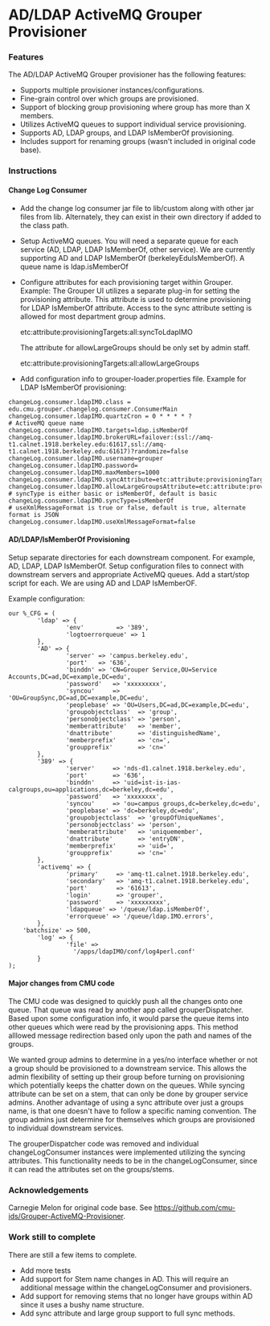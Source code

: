 # AD/LDAP ActiveMQ Grouper Provisioner


### Features
The AD/LDAP ActiveMQ Grouper provisioner has the following features:

* Supports multiple provisioner instances/configurations.
* Fine-grain control over which groups are provisioned.
* Support of blocking group provisioning where group has more than X members.
* Utilizes ActiveMQ queues to support individual service provisioning.
* Supports AD, LDAP groups, and LDAP IsMemberOf provisioning.
* Includes support for renaming groups (wasn't included in original code base).



### Instructions

#### Change Log Consumer
* Add the change log consumer jar file to lib/custom along with other jar files from lib. Alternately, they can exist in their own directory if added to the class path.

* Setup ActiveMQ queues. 
You will need a separate queue for each service (AD, LDAP, LDAP IsMemberOf, other service). We are currently supporting AD and LDAP IsMemberOf (berkeleyEduIsMemberOf). A queue name is ldap.isMemberOf

* Configure attributes for each provisioning target within Grouper. Example:
The Grouper UI utilizes a separate plug-in for setting the provisioning attribute. This attribute is used to determine provisioning for LDAP IsMemberOf attribute. Access to the sync attribute setting is allowed for most department group admins.

   etc:attribute:provisioningTargets:all:syncToLdapIMO

   The attribute for allowLargeGroups should be only set by admin staff.

   etc:attribute:provisioningTargets:all:allowLargeGroups

* Add configuration info to grouper-loader.properties file. Example for LDAP IsMemberOf provisioning:
````
changeLog.consumer.ldapIMO.class = edu.cmu.grouper.changelog.consumer.ConsumerMain
changeLog.consumer.ldapIMO.quartzCron = 0 * * * * ?
# ActiveMQ queue name
changeLog.consumer.ldapIMO.targets=ldap.isMemberOf
changeLog.consumer.ldapIMO.brokerURL=failover:(ssl://amq-t1.calnet.1918.berkeley.edu:61617,ssl://amq-t1.calnet.1918.berkeley.edu:61617)?randomize=false
changeLog.consumer.ldapIMO.username=grouper
changeLog.consumer.ldapIMO.password=
changeLog.consumer.ldapIMO.maxMembers=1000
changeLog.consumer.ldapIMO.syncAttribute=etc:attribute:provisioningTargets:all:syncToLdapIMO
changeLog.consumer.ldapIMO.allowLargeGroupsAttribute=etc:attribute:provisioningTargets:all:allowLargeGroups
# syncType is either basic or isMemberOf, default is basic
changeLog.consumer.ldapIMO.syncType=isMemberOf
# useXmlMessageFormat is true or false, default is true, alternate format is JSON
changeLog.consumer.ldapIMO.useXmlMessageFormat=false
````



#### AD/LDAP/IsMemberOf Provisioning
Setup separate directories for each downstream component. For example, AD, LDAP, LDAP IsMemberOf. Setup configuration files to connect with downstream servers and appropriate ActiveMQ queues. Add a start/stop script for each. We are using AD and LDAP IsMemberOF.

Example configuration:
````
our %_CFG = (
        'ldap' => {
                'env'         => '389',
                'logtoerrorqueue' => 1
        },
        'AD' => {
                'server' => 'campus.berkeley.edu',
                'port'   => '636',
                'binddn' => 'CN=Grouper Service,OU=Service Accounts,DC=ad,DC=example,DC=edu',
                'password'   => 'xxxxxxxxx',
                'syncou'     => 'OU=GroupSync,DC=ad,DC=example,DC=edu',
                'peoplebase' => 'OU=Users,DC=ad,DC=example,DC=edu',
                'groupobjectclass'  => 'group',
                'personobjectclass' => 'person',
                'memberattribute'   => 'member',
                'dnattribute'       => 'distinguishedName',
                'memberprefix'      => 'cn=',
                'groupprefix'       => 'cn='
        },
        '389' => {
                'server'     => 'nds-d1.calnet.1918.berkeley.edu',
                'port'       => '636',
                'binddn'     => 'uid=ist-is-ias-calgroups,ou=applications,dc=berkeley,dc=edu',
                'password'   => 'xxxxxxxx',
                'syncou'     => 'ou=campus groups,dc=berkeley,dc=edu',
                'peoplebase' => 'dc=berkeley,dc=edu',
                'groupobjectclass'  => 'groupOfUniqueNames',
                'personobjectclass' => 'person',
                'memberattribute'   => 'uniquemember',
                'dnattribute'       => 'entryDN',
                'memberprefix'      => 'uid=',
                'groupprefix'       => 'cn='
        },
        'activemq' => {
                'primary'     => 'amq-t1.calnet.1918.berkeley.edu',
                'secondary'   => 'amq-t1.calnet.1918.berkeley.edu',
                'port'        => '61613',
                'login'       => 'grouper',
                'password'    => 'xxxxxxxxx',
                'ldapqueue' => '/queue/ldap.isMemberOf',
                'errorqueue' => '/queue/ldap.IMO.errors',
        },
    'batchsize' => 500,
        'log' => {
                'file' =>
                  '/apps/ldapIMO/conf/log4perl.conf'
        }
);
````


#### Major changes from CMU code
The CMU code was designed to quickly push all the changes onto one queue. That queue was read by another app called grouperDispatcher. Based upon some configuration info, it would parse the queue items into other queues which were read by the provisioning apps. This method alllowed message redirection based only upon the path and names of the groups. 

We wanted group admins to determine in a yes/no interface whether or not a group should be provisioned to a downstream service. This allows the admin flexibility of setting up their group before turning on provisioning which potentially keeps the chatter down on the queues. While syncing attribute can be set on a stem, that can only be done by grouper service admins. Another advantage of using a sync attribute over just a groups name, is that one doesn't have to follow a specific naming convention. The group admins just determine for themselves which groups are provisioned to individual downstream services. 

The grouperDispatcher code was removed and individual changeLogConsumer instances were implemented utilizing the syncing attributes. This functionality needs to be in the changeLogConsumer, since it can read the attributes set on the groups/stems.

### Acknowledgements
Carnegie Melon for original code base. See <https://github.com/cmu-ids/Grouper-ActiveMQ-Provisioner>.

### Work still to complete
There are still a few items to complete. 

* Add more tests
* Add support for Stem name changes in AD. This will require an additional message within the changeLogConsumer and provisioners.
* Add support for removing stems that no longer have groups within AD since it uses a bushy name structure.
* Add sync attribute and large group support to full sync methods.